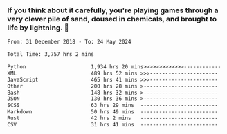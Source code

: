 ### If you think about it carefully, you're playing games through a very clever pile of sand, doused in chemicals, and brought to life by lightning.  👋


<!--START_SECTION:waka-->

```txt
From: 31 December 2018 - To: 24 May 2024

Total Time: 3,757 hrs 2 mins

Python                     1,934 hrs 20 mins>>>>>>>>>>>>>------------   51.49 %
XML                        489 hrs 52 mins >>>----------------------   13.04 %
JavaScript                 465 hrs 41 mins >>>----------------------   12.40 %
Other                      200 hrs 28 mins >------------------------   05.34 %
Bash                       148 hrs 32 mins >------------------------   03.95 %
JSON                       130 hrs 36 mins >------------------------   03.48 %
SCSS                       63 hrs 29 mins  -------------------------   01.69 %
Markdown                   50 hrs 49 mins  -------------------------   01.35 %
Rust                       42 hrs 2 mins   -------------------------   01.12 %
CSV                        31 hrs 41 mins  -------------------------   00.84 %
```

<!--END_SECTION:waka-->
